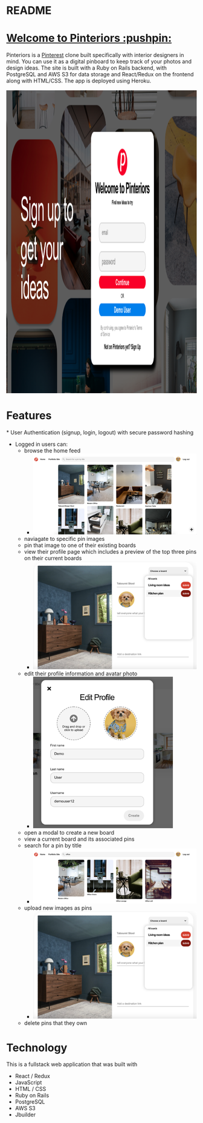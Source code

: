 # README

<h1><a href='https://pinteriors.herokuapp.com/#/' target='_blank'>Welcome to Pinteriors :pushpin:</a></h1>
Pinteriors is a <a href='https://www.pinterest.com' target='_blank'>Pinterest</a> clone built specifically with interior designers in mind. You can use it as a digital pinboard to keep track of your photos and design ideas. The site is built with a Ruby on Rails backend, with PostgreSQL and AWS S3 for data storage and React/Redux on the frontend along with HTML/CSS. The app is deployed using Heroku.  
<br></br>
<img src='./app/assets/images/pinteriors.png' height='800'>
<h1>Features</h1>
* User Authentication (signup, login, logout) with secure password hashing

* Logged in users can:
    * browse the home feed
      * <img src='./app/assets/images/home_feed2.png'/>
    * naviagate to specific pin images
    * pin that image to one of their existing boards 
    * view their profile page which includes a preview of the top three pins on their current boards
      * <img src='./app/assets/images/create_pin3.png'/>
    * edit their profile information and avatar photo
      * <img src='./app/assets/images/profile_edit.png' height='400' />
    * open a modal to create a new board 
    * view a current board and its associated pins
    * search for a pin by title
      * <img src='./app/assets/images/search_bar.png'/>
    * upload new images as pins
      * <img src='./app/assets/images/create_pin3.png'/>
    * delete pins that they own


<h1>Technology</h1>
This is a fullstack web application that was built with 

* React / Redux
* JavaScript
* HTML / CSS
* Ruby on Rails
* PostgreSQL
* AWS S3
* Jbuilder





